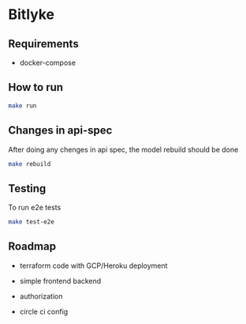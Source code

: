 # Bitlyke

## Requirements

* docker-compose

## How to run

``` bash
make run
```

## Changes in api-spec

After doing any chenges in api spec, the model rebuild should be done

``` bash
make rebuild
```

## Testing

To run e2e tests

``` bash
make test-e2e
```

## Roadmap

* terraform code with GCP/Heroku deployment

* simple frontend backend

* authorization

* circle ci config
